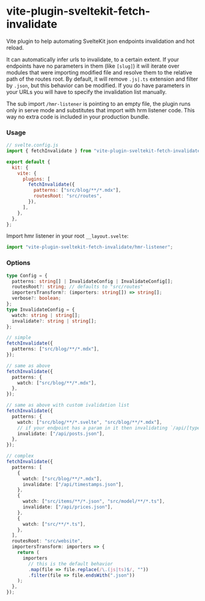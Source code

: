 # vite-plugin-sveltekit-fetch-invalidate

Vite plugin to help automating SvelteKit json endpoints invalidation and hot reload.

It can automatically infer urls to invalidate, to a certain extent. If your endpoints have no parameters in them (like `[slug]`) it will iterate over modules that were importing modified file and resolve them to the relative path of the routes root. By default, it will remove `.js|.ts` extension and filter by `.json`, but this behavior can be modified. If you do have parameters in your URLs you will have to specify the invalidation list manually.

The sub import `/hmr-listener` is pointing to an empty file, the plugin runs only in serve mode and substitutes that import with hrm listener code. This way no extra code is included in your production bundle.

### Usage

```js
// svelte.config.js
import { fetchInvalidate } from "vite-plugin-sveltekit-fetch-invalidate";

export default {
  kit: {
    vite: {
      plugins: [
        fetchInvalidate({
          patterns: ["src/blog/**/*.mdx"],
          routesRoot: "src/routes",
        }),
      ],
    },
  },
};
```

Import hmr listener in your root `__layout.svelte`:

```ts
import "vite-plugin-sveltekit-fetch-invalidate/hmr-listener";
```

### Options

```ts
type Config = {
  patterns: string[] | InvalidateConfig | InvalidateConfig[];
  routesRoot?: string; // defaults to "src/routes"
  importersTransform?: (importers: string[]) => string[];
  verbose?: boolean;
};
type InvalidateConfig = {
  watch: string | string[];
  invalidate?: string | string[];
};
```

```ts
// simple
fetchInvalidate({
  patterns: ["src/blog/**/*.mdx"],
});

// same as above
fetchInvalidate({
  patterns: {
    watch: ["src/blog/**/*.mdx"],
  },
});

// same as above with custom ivalidation list
fetchInvalidate({
  patterns: {
    watch: ["src/blog/**/*.svelte", "src/blog/**/*.mdx"],
    // if your endpoint has a param in it then invalidating `/api/[type].json` won't work, you have to specify manual list
    invalidate: ["/api/posts.json"],
  },
});

// complex
fetchInvalidate({
  patterns: [
    {
      watch: ["src/blog/**/*.mdx"],
      invalidate: ["/api/timestamps.json"],
    },
    {
      watch: ["src/items/**/*.json", "src/model/**/*.ts"],
      invalidate: ["/api/prices.json"],
    },
    {
      watch: ["src/**/*.ts"],
    },
  ],
  routesRoot: "src/website",
  importersTransform: importers => {
    return (
      importers
        // this is the default behavior
        .map(file => file.replace(/\.(js|ts)$/, ""))
        .filter(file => file.endsWith(".json"))
    );
  },
});
```
